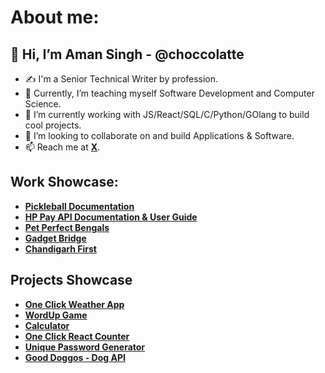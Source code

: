 # About me:

## 👋 Hi, I’m Aman Singh - @choccolatte
<!--- - 👋 Hi, I’m Aman - @choccolatte --->

- ✍️ I'm a Senior Technical Writer by profession.
- 👀 Currently, I’m teaching myself Software Development and Computer Science.
- 🌱 I’m currently working with JS/React/SQL/C/Python/GOlang to build cool projects.
- 💞️ I’m looking to collaborate on and build Applications & Software.
- 📫 Reach me at **[X](https://x.com/theamanksingh)**.

<!--- ## Tech Stack

| | | --->

## Work Showcase:

- **[Pickleball Documentation](https://pickleballdocumentation.netlify.app/)**
- **[HP Pay API Documentation & User Guide](https://hppay.in/Home/ProgramDetails)**
- **[Pet Perfect Bengals](https://petperfectbengals.com/)**
- **[Gadget Bridge](https://www.gadgetbridge.com/author/aman-singh/)**
- **[Chandigarh First](https://chandigarhfirst.com/author/aman/)**

## Projects Showcase

- **[One Click Weather App](https://oneclickweatherwebapp.netlify.app/)**
- **[WordUp Game](https://wordupgame.netlify.app/)**
- **[Calculator](ioscalculatorproj.netlify.app)**
- **[One Click React Counter](https://oneclickcounter.netlify.app/)**
- **[Unique Password Generator](https://1clickuniquepasswordgenerator.netlify.app/)**
- **[Good Doggos - Dog API](https://gooddoggos.netlify.app/)**

<!---
choccolatte/choccolatte is a ✨ special ✨ repository because its `README.md` (this file) appears on your GitHub profile.
You can click the Preview link to take a look at your changes.
--->
